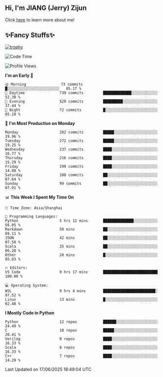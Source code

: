 ## Hi, I'm JIANG (Jerry) Zijun

Click [here](https://jzjerry.github.io/about/) to learn more about me!

## ✨Fancy Stuffs✨
[![trophy](https://github-profile-trophy.vercel.app/?username=jzjerry&theme=onedark)](https://github.com/ryo-ma/github-profile-trophy)
<!--START_SECTION:waka-->
![Code Time](http://img.shields.io/badge/Code%20Time-1%2C354%20hrs%2019%20mins-blue)

![Profile Views](http://img.shields.io/badge/Profile%20Views-0-blue)

**I'm an Early 🐤** 

```text
🌞 Morning                73 commits          █░░░░░░░░░░░░░░░░░░░░░░░░   05.17 % 
🌆 Daytime                739 commits         █████████████░░░░░░░░░░░░   52.30 % 
🌃 Evening                529 commits         █████████░░░░░░░░░░░░░░░░   37.44 % 
🌙 Night                  72 commits          █░░░░░░░░░░░░░░░░░░░░░░░░   05.10 % 
```
📅 **I'm Most Productive on Monday** 

```text
Monday                   282 commits         █████░░░░░░░░░░░░░░░░░░░░   19.96 % 
Tuesday                  272 commits         █████░░░░░░░░░░░░░░░░░░░░   19.25 % 
Wednesday                237 commits         ████░░░░░░░░░░░░░░░░░░░░░   16.77 % 
Thursday                 216 commits         ████░░░░░░░░░░░░░░░░░░░░░   15.29 % 
Friday                   199 commits         ████░░░░░░░░░░░░░░░░░░░░░   14.08 % 
Saturday                 108 commits         ██░░░░░░░░░░░░░░░░░░░░░░░   07.64 % 
Sunday                   99 commits          ██░░░░░░░░░░░░░░░░░░░░░░░   07.01 % 
```


📊 **This Week I Spent My Time On** 

```text
🕑︎ Time Zone: Asia/Shanghai

💬 Programming Languages: 
Python                   5 hrs 12 mins       ██████████████░░░░░░░░░░░   56.05 % 
Markdown                 50 mins             ██░░░░░░░░░░░░░░░░░░░░░░░   09.11 % 
JSON                     42 mins             ██░░░░░░░░░░░░░░░░░░░░░░░   07.58 % 
Scala                    35 mins             ██░░░░░░░░░░░░░░░░░░░░░░░   06.28 % 
Other                    28 mins             █░░░░░░░░░░░░░░░░░░░░░░░░   05.03 % 

🔥 Editors: 
VS Code                  9 hrs 17 mins       █████████████████████████   100.00 % 

💻 Operating System: 
WSL                      9 hrs 4 mins        ████████████████████████░   97.52 % 
Linux                    13 mins             █░░░░░░░░░░░░░░░░░░░░░░░░   02.48 % 
```

**I Mostly Code in Python** 

```text
Python                   12 repos            ██████░░░░░░░░░░░░░░░░░░░   24.49 % 
C                        10 repos            █████░░░░░░░░░░░░░░░░░░░░   20.41 % 
Verilog                  8 repos             ████░░░░░░░░░░░░░░░░░░░░░   16.33 % 
Scala                    8 repos             ████░░░░░░░░░░░░░░░░░░░░░   16.33 % 
C++                      7 repos             ████░░░░░░░░░░░░░░░░░░░░░   14.29 % 
```




 Last Updated on 17/06/2025 18:49:04 UTC
<!--END_SECTION:waka-->
